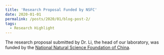 ```yaml
---
title: 'Research Proposal Funded by NSFC'
date: 2020-01-01
permalink: /posts/2020/01/blog-post-2/
tags:
  - Research Highlight
---
```


The research proposal submitted by Dr. Li, the head of our laboratory, was funded by the [National Natural Science Foundation of China](/research/2020-01-01-research7). 
